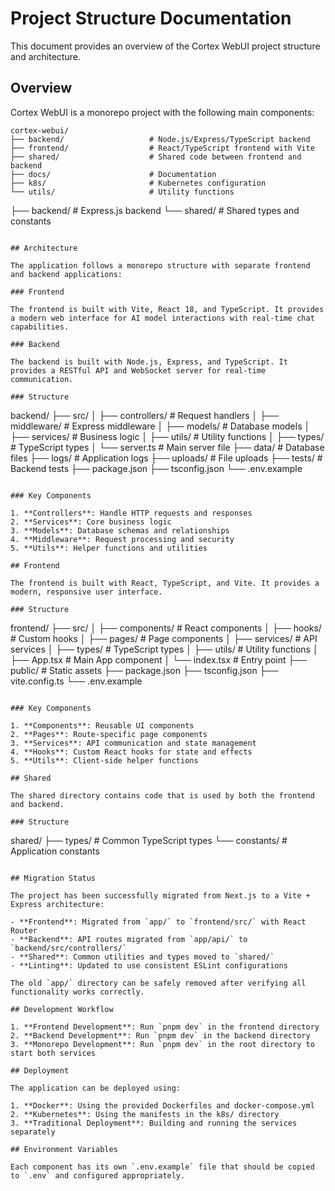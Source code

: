 # Project Structure Documentation

This document provides an overview of the Cortex WebUI project structure and architecture.

## Overview

Cortex WebUI is a monorepo project with the following main components:

```
cortex-webui/
├── backend/                   # Node.js/Express/TypeScript backend
├── frontend/                  # React/TypeScript frontend with Vite
├── shared/                    # Shared code between frontend and backend
├── docs/                      # Documentation
├── k8s/                       # Kubernetes configuration
└── utils/                     # Utility functions
```
├── backend/                  # Express.js backend
└── shared/                   # Shared types and constants
```

## Architecture

The application follows a monorepo structure with separate frontend and backend applications:

### Frontend

The frontend is built with Vite, React 18, and TypeScript. It provides a modern web interface for AI model interactions with real-time chat capabilities.

### Backend

The backend is built with Node.js, Express, and TypeScript. It provides a RESTful API and WebSocket server for real-time communication.

### Structure

```
backend/
├── src/
│   ├── controllers/          # Request handlers
│   ├── middleware/           # Express middleware
│   ├── models/               # Database models
│   ├── services/             # Business logic
│   ├── utils/                # Utility functions
│   ├── types/                # TypeScript types
│   └── server.ts             # Main server file
├── data/                     # Database files
├── logs/                     # Application logs
├── uploads/                  # File uploads
├── tests/                    # Backend tests
├── package.json
├── tsconfig.json
└── .env.example
```

### Key Components

1. **Controllers**: Handle HTTP requests and responses
2. **Services**: Core business logic
3. **Models**: Database schemas and relationships
4. **Middleware**: Request processing and security
5. **Utils**: Helper functions and utilities

## Frontend

The frontend is built with React, TypeScript, and Vite. It provides a modern, responsive user interface.

### Structure

```
frontend/
├── src/
│   ├── components/           # React components
│   ├── hooks/                # Custom hooks
│   ├── pages/                # Page components
│   ├── services/             # API services
│   ├── types/                # TypeScript types
│   ├── utils/                # Utility functions
│   ├── App.tsx               # Main App component
│   └── index.tsx             # Entry point
├── public/                   # Static assets
├── package.json
├── tsconfig.json
├── vite.config.ts
└── .env.example
```

### Key Components

1. **Components**: Reusable UI components
2. **Pages**: Route-specific page components
3. **Services**: API communication and state management
4. **Hooks**: Custom React hooks for state and effects
5. **Utils**: Client-side helper functions

## Shared

The shared directory contains code that is used by both the frontend and backend.

### Structure

```
shared/
├── types/                    # Common TypeScript types
└── constants/                # Application constants
```

## Migration Status

The project has been successfully migrated from Next.js to a Vite + Express architecture:

- **Frontend**: Migrated from `app/` to `frontend/src/` with React Router
- **Backend**: API routes migrated from `app/api/` to `backend/src/controllers/`
- **Shared**: Common utilities and types moved to `shared/`
- **Linting**: Updated to use consistent ESLint configurations

The old `app/` directory can be safely removed after verifying all functionality works correctly.

## Development Workflow

1. **Frontend Development**: Run `pnpm dev` in the frontend directory
2. **Backend Development**: Run `pnpm dev` in the backend directory
3. **Monorepo Development**: Run `pnpm dev` in the root directory to start both services

## Deployment

The application can be deployed using:

1. **Docker**: Using the provided Dockerfiles and docker-compose.yml
2. **Kubernetes**: Using the manifests in the k8s/ directory
3. **Traditional Deployment**: Building and running the services separately

## Environment Variables

Each component has its own `.env.example` file that should be copied to `.env` and configured appropriately.
